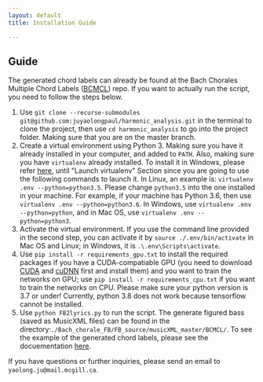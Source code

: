 ```yaml
---
layout: default
title: Installation Guide

---
```


## Guide
The generated chord labels can already be found at the Bach Chorales Multiple Chord Labels ([BCMCL](https://github.com/juyaolongpaul/BCMCL)) repo. If you want to actually run the script, you need to follow the steps below.
1. Use `git clone --recurse-submodules git@github.com:juyaolongpaul/harmonic_analysis.git` in the terminal to clone the project, then use `cd harmonic_analysis` to go into the project folder. Making sure that you are on the master branch.
2. Create a virtual environment using Python 3. Making sure you have it already installed in your computer, and added to `PATH`. Also, making sure you have `virtualenv` already installed. To install it in Windows, please refer [here](https://programwithus.com/learn-to-code/Pip-and-virtualenv-on-Windows/), until "Launch virtualenv" Section since you are going to use the following commands to launch it. In Linux, an example is: `virtualenv .env --python=python3.5`. Please change `python3.5` into the one installed in your machine. For example, if your machine has Python 3.6, then use `virtualenv .env --python=python3.6`. In Windows, use `virtualenv .env --python=python`, and in Mac OS, use `virtualenv .env --python=python3`.
3. Activate the virtual environment. If you use the command line provided in the second step, you can activate it by `source ./.env/bin/activate` in Mac OS and Linux; in Windows, it is `.\.env\Scripts\activate`.
4. Use `pip install -r requirements_gpu.txt` to install the required packages if you have a CUDA-compatiable GPU (you need to download [CUDA](https://developer.nvidia.com/cuda-90-download-archive) and [cuDNN]( https://developer.nvidia.com/cudnn) first and install them) and you want to train the networks on GPU; use `pip install -r requirements_cpu.txt` if you want to train the networks on CPU. Please make sure your python version is 3.7 or under! Currently, python 3.8 does not work because tensorflow cannot be installed.
5. Use `python FB2lyrics.py` to run the script. The generate figured bass (saved as MusicXML files) can be found in the directory:`./Bach_chorale_FB/FB_source/musicXML_master/BCMCL/`. To see the example of the generated chord labels, please see the docuementation [here](https://github.com/juyaolongpaul/BCMCL).

If you have questions or further inquiries, please send an email to `yaolong.ju@mail.mcgill.ca`. 

 
